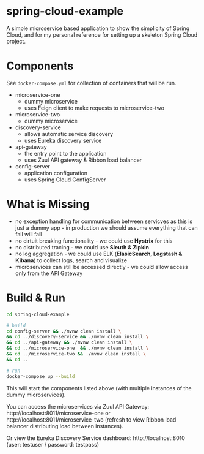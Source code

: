 # spring-cloud-example

A simple microservice based application to show the simplicity of Spring Cloud, and for my personal reference for setting up a skeleton Spring Cloud project.

# Components

See ```docker-compose.yml``` for collection of containers that will be run.

* microservice-one
    * dummy microservice
	* uses Feign client to make requests to microservice-two
* microservice-two
    * dummy microservice
* discovery-service
    * allows automatic service discovery
	* uses Eureka discovery service
* api-gateway
	* the entry point to the application
    * uses Zuul API gateway & Ribbon load balancer
* config-server
    * application configuration
    * uses Spring Cloud ConfigServer

# What is Missing

* no exception handling for communication between servicves as this is just a dummy app - in production we should assume everything that can fail will fail
* no cirtuit breaking functionality - we could use **Hystrix** for this
* no distributed tracing - we could use **Sleuth & Zipkin**
* no log aggregation - we could use ELK (**ElasicSearch, Logstash & Kibana**) to collect logs, search and visualize
* microservices can still be accessed directly - we could allow access only from the API Gateway

# Build & Run

```bash
cd spring-cloud-example

# build
cd config-server && ./mvnw clean install \
&& cd ../discovery-service && ./mvnw clean install \
&& cd ../api-gateway && ./mvnw clean install \
&& cd ../microservice-one  && ./mvnw clean install \
&& cd ../microservice-two && ./mvnw clean install \
&& cd ..

# run
docker-compose up --build
```

This will start the components listed above (with multiple instances of the dummy microservices).

You can access the microservices via Zuul API Gateway: http://localhost:8011/microservice-one or http://localhost:8011/microservice-two (refresh to view Ribbon load balancer distributing load between instances).

Or view the Eureka Discovery Service dashboard: http://localhost:8010 (user: testuser / password: testpass)

